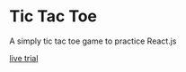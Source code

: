 # Tic Tac Toe

A simply tic tac toe game to practice React.js

[live trial](https://64d5297b0c634606f3e51e61--comfy-marigold-002956.netlify.app)
